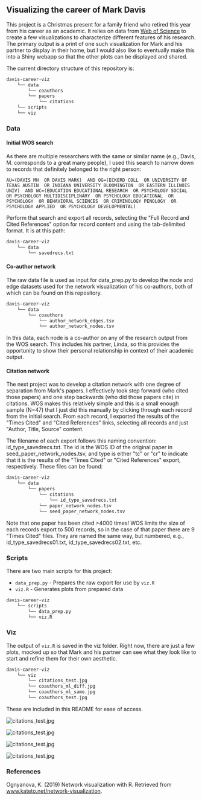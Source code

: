 ## Visualizing the career of Mark Davis

This project is a Christmas present for a family friend who retired this year from his career as an academic. It relies on data from [Web of Science](https://www.webofknowledge.com) to create a few visualizations to characterize different features of his research. The primary output is a print of one such visualization for Mark and his partner to display in their home, but I would also like to eventually make this into a Shiny webapp so that the other plots can be displayed and shared.

The current directory structure of this repository is:

```bash
davis-career-viz
    └── data
        └── coauthors
        └── papers
            └── citations
    └── scripts
    └── viz
```

### Data
#### Initial WOS search
As there are multiple researchers with the same or similar name (e.g., Davis, M. corresponds to a great many people), I used this search to narrow down to records that definitely belonged to the right person:

`AU=(DAVIS MH  OR DAVIS MARK)  AND OG=(ECKERD COLL  OR UNIVERSITY OF TEXAS AUSTIN  OR INDIANA UNIVERSITY BLOOMINGTON  OR EASTERN ILLINOIS UNIV)  AND WC=(EDUCATION EDUCATIONAL RESEARCH  OR PSYCHOLOGY SOCIAL  OR PSYCHOLOGY MULTIDISCIPLINARY  OR PSYCHOLOGY EDUCATIONAL  OR PSYCHOLOGY  OR BEHAVIORAL SCIENCES  OR CRIMINOLOGY PENOLOGY  OR PSYCHOLOGY APPLIED  OR PSYCHOLOGY DEVELOPMENTAL)`

Perform that search and export all records, selecting the "Full Record and Cited References" option for record content and using the tab-delimited format. It is at this path:

```bash
davis-career-viz
    └── data
        └── savedrecs.txt
```

#### Co-author network

The raw data file is used as input for data_prep.py to develop the node and edge datasets used for the network visualization of his co-authors, both of which can be found on this repository.

```bash
davis-career-viz
    └── data
        └── coauthors
            └── author_network_edges.tsv
            └── author_network_nodes.tsv
```

In this data, each node is a co-author on any of the research output from the WOS search. This includes his partner, Linda, so this provides the opportunity to show their personal relationship in context of their academic output.

#### Citation network

The next project was to develop a citation network with one degree of separation from Mark's papers. I effectively took step forward (who cited those papers) and one step backwards (who did those papers cite) in citations. WOS makes this relatively simple and this is a small enough sample (N=47) that I just did this manually by clicking through each record from the initial search. From each record, I exported the results of the "Times Cited" and "Cited References" links, selecting all records and just "Author, Title, Source" content.   

The filename of each export follows this naming convention: id_type_savedrecs.txt. The id is the WOS ID of the original paper in seed_paper_network_nodes.tsv, and type is either "tc" or "cr" to indicate that it is the results of the "Times Cited" or "Cited References" export, respectively. These files can be found:

```bash
davis-career-viz
    └── data
        └── papers
            └── citations
                └── id_type_savedrecs.txt
            └── paper_network_nodes.tsv
            └── seed_paper_network_nodes.tsv
```
Note that one paper has been cited >4000 times! WOS limits the size of each records export to 500 records, so in the case of that paper there are 9 "Times Cited" files. They are named the same way, but numbered, e.g., id_type_savedrecs01.txt, id_type_savedrecs02.txt, etc.

### Scripts
There are two main scripts for this project:
* `data_prep.py` - Prepares the raw export for use by `viz.R`
* `viz.R` - Generates plots from prepared data

```bash
davis-career-viz
    └── scripts
        └── data_prep.py
        └── viz.R
```

### Viz
The output of `viz.R` is saved in the viz folder. Right now, there are just a few plots, mocked up so that Mark and his partner can see what they look like to start and refine them for their own aesthetic.

```bash
davis-career-viz
    └── viz
        └── citations_test.jpg
        └── coauthors_ml_diff.jpg
        └── coauthors_ml_same.jpg
        └── coauthors_test.jpg
```
These are included in this README for ease of access.

![citations_test.jpg](./viz/citations_test.jpg)

![citations_test.jpg](./viz/coauthors_ml_diff.jpg)

![citations_test.jpg](./viz/coauthors_ml_same.jpg)

![citations_test.jpg](./viz/coauthors_test.jpg)


### References
Ognyanova, K. (2019) Network visualization with R. Retrieved from www.kateto.net/network-visualization.
